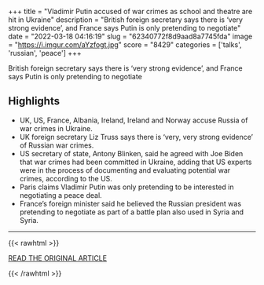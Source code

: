 +++
title = "Vladimir Putin accused of war crimes as school and theatre are hit in Ukraine"
description = "British foreign secretary says there is ‘very strong evidence’, and France says Putin is only pretending to negotiate"
date = "2022-03-18 04:16:19"
slug = "62340772f8d9aad8a7745fda"
image = "https://i.imgur.com/aYzfogt.jpg"
score = "8429"
categories = ['talks', 'russian', 'peace']
+++

British foreign secretary says there is ‘very strong evidence’, and France says Putin is only pretending to negotiate

## Highlights

- UK, US, France, Albania, Ireland, Ireland and Norway accuse Russia of war crimes in Ukraine.
- UK foreign secretary Liz Truss says there is ‘very, very strong evidence’ of Russian war crimes.
- US secretary of state, Antony Blinken, said he agreed with Joe Biden that war crimes had been committed in Ukraine, adding that US experts were in the process of documenting and evaluating potential war crimes, according to the US.
- Paris claims Vladimir Putin was only pretending to be interested in negotiating a peace deal.
- France’s foreign minister said he believed the Russian president was pretending to negotiate as part of a battle plan also used in Syria and Syria.

---

{{< rawhtml >}}
  <p class="article-category">
    <a target="_blank" href="https://www.theguardian.com/world/2022/mar/17/kyiv-ukraine-says-moscow-russia-must-accept-ceasefire-as-west-doubts-putin-sincerity?CMP=Share_iOSApp_Other">READ THE ORIGINAL ARTICLE</a>
  </p>
{{< /rawhtml >}}
